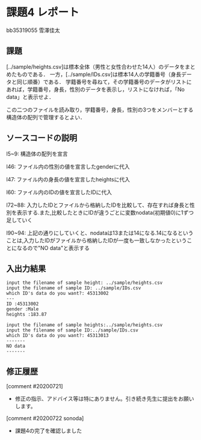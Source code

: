 # 課題4 レポート

bb35319055 雪澤佳太

## 課題

[../sample/heights.csv]は標本全体（男性と女性合わせた14人）のデータをまとめたものである．
一方，[../sample/IDs.csv]は標本14人の学籍番号（身長データと同じ順番）である．
学籍番号を尋ねて，その学籍番号のデータがリストにあれば，学籍番号，身長，性別のデータを表示し，リストになければ，「No data」と表示せよ．

この二つのファイルを読み取り，学籍番号，身長，性別の3つをメンバーとする構造体の配列で管理するとよい．

## ソースコードの説明

l5~9: 構造体の配列を宣言

l46: ファイル内の性別の値を宣言したgenderに代入

l47: ファイル内の身長の値を宣言したheightsに代入

l60: ファイル内のIDの値を宣言したIDに代入

l72~88: 入力したIDとファイルから格納したIDを比較して、存在すれば身長と性別を表示する.また,比較したときにIDが違うごとに変数nodata(初期値0)に1ずつ足していく

l90~94: 上記の通りにしていくと、nodataは13または14になる.14になるということは,入力したIDがファイルから格納したIDが一度も一致しなかったということになるので"NO data"と表示する

## 入出力結果


```
input the filename of sample height: ../sample/heights.csv
input the filename of sample ID: ../sample/IDs.csv
which ID's data do you want?: 45313002
---
ID :45313002
gender :Male
heights :183.87
```

```
input the filename of sample heights:../sample/heights.csv
input the filename of sample ID:../sample/IDs.csv
which ID's data do you want?: 45313013
-------
NO data
-------
```

## 修正履歴
[comment #20200721]
- 修正の指示、アドバイス等は特にありません。引き続き先生に提出をお願いします。

[comment #20200722 sonoda]
- 課題4の完了を確認しました
